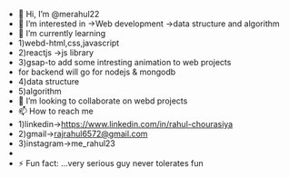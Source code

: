 - 👋 Hi, I’m @merahul22
- 👀 I’m interested in 
  ->Web development
  ->data structure and algorithm
- 🌱 I’m currently learning
- 1)webd-html,css,javascript
- 2)reactjs ->js library
- 3)gsap-to add some intresting animation to web projects
- for backend will go for nodejs & mongodb 
-  4)data structure
-  5)algorithm
- 💞️ I’m looking to collaborate on webd projects
- 📫 How to reach me
- 1)linkedin->https://www.linkedin.com/in/rahul-chourasiya
- 2)gmail->rajrahul6572@gmail.com
- 3)instagram->me_rahul23
-
- ⚡ Fun fact: ...very serious guy never tolerates fun

<!---
merahul22/merahul22 is a ✨ special ✨ repository because its `README.md` (this file) appears on your GitHub profile.
You can click the Preview link to take a look at your changes.
--->
